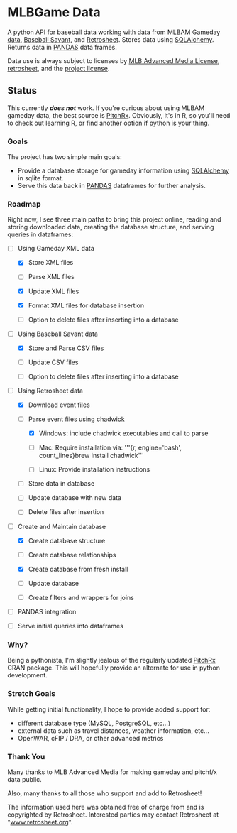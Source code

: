 # MLBGame Data

A python API for baseball data working with data from MLBAM Gameday [data](http://gd2.mlb.com/components/game/mlb/), [Baseball Savant](https://baseballsavant.mlb.com), and [Retrosheet](http://www.retrosheet.org). Stores data using [SQLAlchemy](https://www.sqlalchemy.org). Returns data in [PANDAS](http://pandas.pydata.org) data frames.

Data use is always subject to licenses by [MLB Advanced Media License](http://gd2.mlb.com/components/copyright.txt), [retrosheet](http://www.retrosheet.org/notice.txt), and the [project license](https://github.com/toddheitmann/mlbgameday/blob/master/LICENSE).

## Status

This currently ***does not*** work. If you're curious about using MLBAM gameday data, the best source is [PitchRx](https://github.com/cpsievert/pitchRx). Obviously, it's in R, so you'll need to check out learning R, or find another option if python is your thing.

### Goals

The project has two simple main goals:

- Provide a database storage for gameday information using [SQLAlchemy](https://www.sqlalchemy.org) in sqlite format.
- Serve this data back in [PANDAS](http://pandas.pydata.org) dataframes for further analysis.

### Roadmap

Right now, I see three main paths to bring this project online, reading and storing downloaded data, creating the database structure, and serving queries in dataframes:

- [ ] Using Gameday XML data

  - [x] Store XML files

  - [ ] Parse XML files

  - [x] Update XML files

  - [x] Format XML files for database insertion

  - [ ] Option to delete files after inserting into a database

- [ ] Using Baseball Savant data

  - [x] Store and Parse CSV files

  - [ ] Update CSV files

  - [ ] Option to delete files after inserting into a database

- [ ] Using Retrosheet data

  - [x] Download event files

  - [ ] Parse event files using chadwick

    - [x] Windows: include chadwick executables and call to parse

    - [ ] Mac: Require installation via: '''{r, engine='bash', count_lines}brew install chadwick'''

    - [ ] Linux: Provide installation instructions

  - [ ] Store data in database

  - [ ] Update database with new data

  - [ ] Delete files after insertion

- [ ] Create and Maintain database

  - [x] Create database structure

  - [ ] Create database relationships

  - [x] Create database from fresh install

  - [ ] Update database

  - [ ] Create filters and wrappers for joins

- [ ] PANDAS integration

 - [ ] Serve initial queries into dataframes

### Why?

Being a pythonista, I'm slightly jealous of the regularly updated [PitchRx](https://github.com/cpsievert/pitchRx) CRAN package. This will hopefully provide an alternate for use in python development.

### Stretch Goals

While getting initial functionality, I hope to provide added support for:
- different database type (MySQL, PostgreSQL, etc...)
- external data such as travel distances, weather information, etc...
- OpenWAR, cFIP / DRA, or other advanced metrics

### Thank You

Many thanks to MLB Advanced Media for making gameday and pitchf/x data public.

Also, many thanks to all those who support and add to Retrosheet!

The information used here was obtained free of charge from and is copyrighted by Retrosheet.  Interested parties may contact Retrosheet at "www.retrosheet.org".
